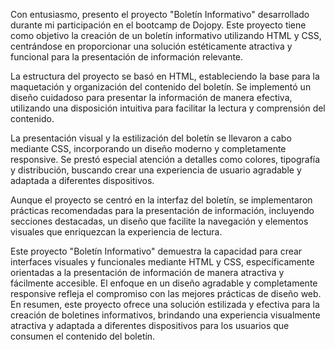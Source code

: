 Con entusiasmo, presento el proyecto "Boletín Informativo" desarrollado durante mi participación en el bootcamp de Dojopy. Este proyecto tiene como objetivo la creación de un boletín informativo utilizando HTML y CSS, centrándose en proporcionar una solución estéticamente atractiva y funcional para la presentación de información relevante.

La estructura del proyecto se basó en HTML, estableciendo la base para la maquetación y organización del contenido del boletín. Se implementó un diseño cuidadoso para presentar la información de manera efectiva, utilizando una disposición intuitiva para facilitar la lectura y comprensión del contenido.

La presentación visual y la estilización del boletín se llevaron a cabo mediante CSS, incorporando un diseño moderno y completamente responsive. Se prestó especial atención a detalles como colores, tipografía y distribución, buscando crear una experiencia de usuario agradable y adaptada a diferentes dispositivos.

Aunque el proyecto se centró en la interfaz del boletín, se implementaron prácticas recomendadas para la presentación de información, incluyendo secciones destacadas, un diseño que facilite la navegación y elementos visuales que enriquezcan la experiencia de lectura.

Este proyecto "Boletín Informativo" demuestra la capacidad para crear interfaces visuales y funcionales mediante HTML y CSS, específicamente orientadas a la presentación de información de manera atractiva y fácilmente accesible. El enfoque en un diseño agradable y completamente responsive refleja el compromiso con las mejores prácticas de diseño web. En resumen, este proyecto ofrece una solución estilizada y efectiva para la creación de boletines informativos, brindando una experiencia visualmente atractiva y adaptada a diferentes dispositivos para los usuarios que consumen el contenido del boletín.





